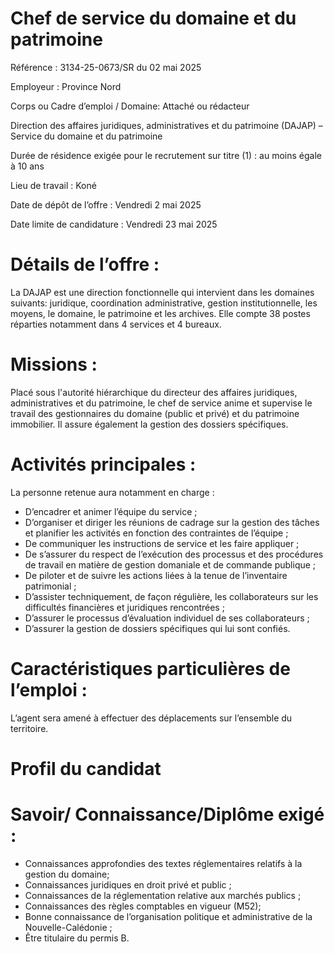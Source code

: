# Chef de service du domaine et du patrimoine

Référence : 3134-25-0673/SR du 02 mai 2025

Employeur : Province Nord

Corps ou Cadre d’emploi / Domaine: Attaché ou rédacteur

Direction des affaires juridiques, administratives et du patrimoine (DAJAP) – Service du domaine et du patrimoine

Durée de résidence exigée pour le recrutement sur titre (1) : au moins égale à 10 ans

Lieu de travail : Koné

Date de dépôt de l’offre : Vendredi 2 mai 2025

Date limite de candidature : Vendredi 23 mai 2025

# Détails de l’offre :

La DAJAP est une direction fonctionnelle qui intervient dans les domaines suivants: juridique, coordination administrative, gestion institutionnelle, les moyens, le domaine, le patrimoine et les archives. Elle compte 38 postes réparties notamment dans 4 services et 4 bureaux.

# Missions :

Placé sous l'autorité hiérarchique du directeur des affaires juridiques, administratives et du patrimoine, le chef de service anime et supervise le travail des gestionnaires du domaine (public et privé) et du patrimoine immobilier. Il assure également la gestion des dossiers spécifiques.

# Activités principales :

La personne retenue aura notamment en charge :

- D’encadrer et animer l’équipe du service ;
- D’organiser et diriger les réunions de cadrage sur la gestion des tâches et planifier les activités en fonction des contraintes de l’équipe ;
- De communiquer les instructions de service et les faire appliquer ;
- De s’assurer du respect de l’exécution des processus et des procédures de travail en matière de gestion domaniale et de commande publique ;
- De piloter et de suivre les actions liées à la tenue de l’inventaire patrimonial ;
- D’assister techniquement, de façon régulière, les collaborateurs sur les difficultés financières et juridiques rencontrées ;
- D’assurer le processus d’évaluation individuel de ses collaborateurs ;
- D’assurer la gestion de dossiers spécifiques qui lui sont confiés.

# Caractéristiques particulières de l’emploi :

L’agent sera amené à effectuer des déplacements sur l’ensemble du territoire.

# Profil du candidat

# Savoir/ Connaissance/Diplôme exigé :

- Connaissances approfondies des textes réglementaires relatifs à la gestion du domaine;
- Connaissances juridiques en droit privé et public ;
- Connaissances de la réglementation relative aux marchés publics ;
- Connaissances des règles comptables en vigueur (M52);
- Bonne connaissance de l’organisation politique et administrative de la Nouvelle-Calédonie ;
- Être titulaire du permis B.